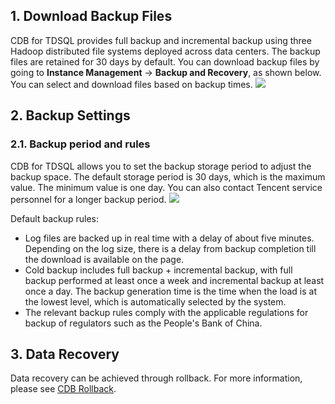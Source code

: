 ## 1. Download Backup Files
CDB for TDSQL provides full backup and incremental backup using three Hadoop distributed file systems deployed across data centers. The backup files are retained for 30 days by default. You can download backup files by going to **Instance Management** -> **Backup and Recovery**, as shown below. You can select and download files based on backup times.
![](//mccdn.qcloud.com/img568a2e3f345ee.jpg)

## 2. Backup Settings
### 2.1. Backup period and rules
CDB for TDSQL allows you to set the backup storage period to adjust the backup space. The default storage period is 30 days, which is the maximum value. The minimum value is one day. You can also contact Tencent
service personnel for a longer backup period.
![](//mccdn.qcloud.com/img568a2ead5818f.png)

Default backup rules:
- Log files are backed up in real time with a delay of about five minutes. Depending on the log size, there is a delay from backup completion till the download is available on the page.
- Cold backup includes full backup + incremental backup, with full backup performed at least once a week and incremental backup at least once a day. The backup generation time is the time when the load is at the lowest level, which is automatically selected by the system.
- The relevant backup rules comply with the applicable regulations for backup of regulators such as the People's Bank of China.

## 3. Data Recovery
Data recovery can be achieved through rollback. For more information, please see [CDB Rollback](http://www.qcloud.com/doc/product/237/%E6%95%B0%E6%8D%AE%E5%BA%93%E5%9B%9E%E6%A1%A3).
